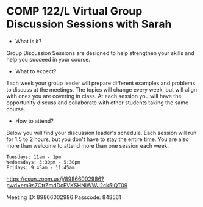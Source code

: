 # COMP 122/L Virtual Group Discussion Sessions with Sarah


* What is it?  

Group Discussion Sessions are designed to help strengthen your skills and help you succeed in your course.  
 
* What to expect?  

Each week your group leader will prepare different examples and problems to discuss at the meetings. The topics will change every week, but will align with ones you are covering in class. At each session you will have the opportunity discuss and collaborate with other students taking the same course.  
 
* How to attend?  

Below you will find your discussion leader's schedule. Each session will run for 1.5 to 2 hours, but you don't have to stay the entire time. You are also more than welcome to attend more than one session each week.  
 
```
Tuesdays: 11am - 1pm
Wednesdays: 3:30pm - 5:30pm
Fridays: 9:45am - 11:45am
```

https://csun.zoom.us/j/89866002986?pwd=em9sZCtrZmdDcEVKSHNlWWJ2ck5IQT09 

Meeting ID: 89866002986
Passcode: 848561
